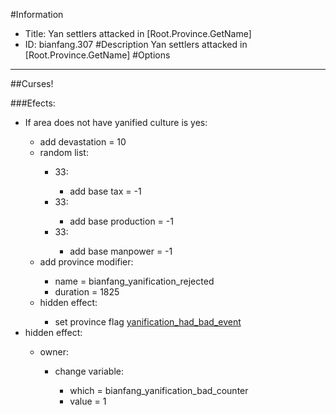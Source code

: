 #Information
 - Title: Yan settlers attacked in [Root.Province.GetName]
 - ID: bianfang.307
#Description
Yan settlers attacked in [Root.Province.GetName]
#Options

___
##Curses!

###Efects:<ul><li>If area does not have yanified culture is yes:</li><ul><li>add devastation = 10</li><li>random list:</li><ul><li>33:</li><ul><li>add base tax = -1</li></ul><li>33:</li><ul><li>add base production = -1</li></ul><li>33:</li><ul><li>add base manpower = -1</li></ul></ul><li>add province modifier:</li><ul><li>name = bianfang_yanification_rejected</li><li>duration = 1825</li></ul><li>hidden effect:</li><ul><li>set province flag [yanification_had_bad_event](../flags/yanification_had_bad_event.md)</li></ul></ul><li>hidden effect:</li><ul><li>owner:</li><ul><li>change variable:</li><ul><li>which = bianfang_yanification_bad_counter</li><li>value = 1</li></ul></ul></ul></ul>
